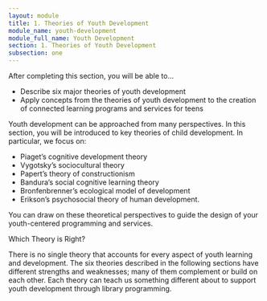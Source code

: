 ```yaml
---
layout: module
title: 1. Theories of Youth Development
module_name: youth-development
module_full_name: Youth Development
section: 1. Theories of Youth Development
subsection: one
---
```


<div class="objectives">
<p>After completing this section, you will be able to...</p>
<ul>
  <li>Describe six major theories of youth development</li>
  <li>Apply concepts from the theories of youth development to the creation of connected learning programs and services for teens</li>
</ul>
</div>

Youth development can be approached from many perspectives. In this section, you will be introduced to key theories of child development. In particular, we focus on: 

- Piaget’s cognitive development theory 
- Vygotsky’s sociocultural theory 
- Papert’s theory of constructionism 
- Bandura’s social cognitive learning theory 
- Bronfenbrenner’s ecological model of development 
- Erikson’s psychosocial theory of human development. 

You can draw on these theoretical perspectives to guide the design of your youth-centered programming and services.

<div class="explanatory">  
  <p>Which Theory is Right?</p> 
  <p>There is no single theory that accounts for every aspect of youth learning and development. The six theories described in the following sections have different strengths and weaknesses; many of them complement or build on each other. Each theory can teach us something different about to support youth development through library programming.</p> 
</div>
